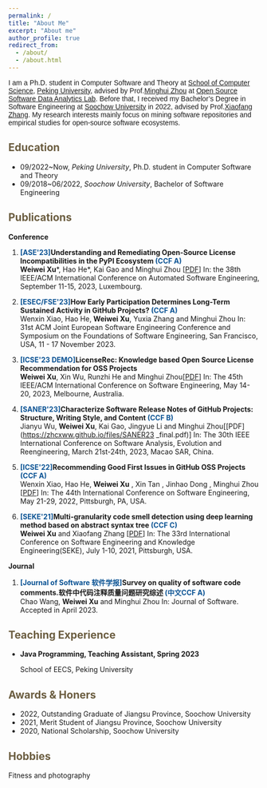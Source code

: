 ```yaml
---
permalink: /
title: "About Me"
excerpt: "About me"
author_profile: true
redirect_from: 
  - /about/
  - /about.html
---
```


<span style="font-family: 'Trebuchet MS', 'Lucida Sans Unicode', 'Lucida Grande', 'Lucida Sans', Arial, sans-serif;">I am a Ph.D. student in Computer Software and Theory at [School of Computer Science](http://cs.pku.edu.cn/), [Peking University](https://www.pku.edu.cn/), advised by Prof.[Minghui Zhou](http://minghuizhou.github.io) at [Open Source Software Data Analytics Lab](https://osslab-pku.github.io/). Before that, I received my Bachelor’s Degree in Software Engineering at [Soochow University](https://www.suda.edu.cn/) in 2022, advised by Prof.[Xiaofang Zhang](http://web.suda.edu.cn/xfzhang/). My research interests mainly focus on mining software repositories and empirical studies for open-source software ecosystems.</span>

<span style="color:#6b5d40">Education</span>
----------
- 09/2022~Now, *Peking University*, Ph.D. student in Computer Software and Theory
- 09/2018~06/2022, *Soochow University*, Bachelor of Software Engineering

  
<span style="color:#6b5d40">Publications</span>
--------
**Conference**

1. **<span style="color:#0b5394">[ASE'23]</span>Understanding and Remediating Open-Source License Incompatibilities in the PyPI Ecosystem <span style="color:#0b5394">(CCF A)</span>**   
    **Weiwei Xu**\*, Hao He\*, Kai Gao and Minghui Zhou [[PDF](https://arxiv.org/pdf/2308.05942.pdf)]
    In: the 38th IEEE/ACM International Conference on Automated Software Engineering, September 11-15, 2023, Luxembourg.
   
3. **<span style="color:#0b5394">[ESEC/FSE'23]</span>How Early Participation Determines Long-Term Sustained Activity in GitHub Projects? <span style="color:#0b5394">(CCF A)</span>**   
   Wenxin Xiao, Hao He, **Weiwei Xu**, Yuxia Zhang and Minghui Zhou
    In: 31st ACM Joint European Software Engineering Conference and Symposium on the Foundations of Software Engineering, San Francisco, USA, 11 - 17 November 2023.

4. **<span style="color:#0b5394">[ICSE'23 DEMO]</span>LicenseRec: Knowledge based Open Source License Recommendation for OSS Projects**   
    **Weiwei Xu**, Xin Wu, Runzhi He and Minghui Zhou[[PDF](https://zhcxww.github.io/files/LicenseRec_DEMO.pdf)]
    In: The 45th IEEE/ACM International Conference on Software Engineering, May 14-20, 2023, Melbourne, Australia.
    
5. **<span style="color:#0b5394">[SANER'23]</span>Characterize Software Release Notes of GitHub Projects: Structure, Writing Style, and Content <span style="color:#0b5394">(CCF B)</span>**   
    Jianyu Wu, **Weiwei Xu**, Kai Gao, Jingyue Li and Minghui Zhou[[PDF](https://zhcxww.github.io/files/SANER23 _final.pdf)]
    In: The 30th IEEE International Conference on Software Analysis, Evolution and Reengineering, March 21st-24th, 2023, Macao SAR, China.
    
6. **<span style="color:#0b5394">[ICSE'22]</span>Recommending Good First Issues in GitHub OSS Projects <span style="color:#0b5394">(CCF A)</span>**   
    Wenxin Xiao, Hao He, **Weiwei Xu** , Xin Tan , Jinhao Dong , Minghui Zhou [[PDF](https://dl.acm.org/doi/pdf/10.1145/3510003.3510196)] 
    In: The 44th International Conference on Software Engineering, May 21-29, 2022, Pittsburgh, PA, USA. 
    
7. **<span style="color:#0b5394">[SEKE'21]</span>Multi-granularity code smell detection using deep learning method based on abstract syntax tree <span style="color:#0b5394">(CCF C)</span>**   
    **Weiwei Xu** and Xiaofang Zhang [[PDF](https://ksiresearch.org/seke/seke21paper/paper014.pdf)] 
    In: The 33rd International Conference on Software Engineering and Knowledge Engineering(SEKE), July 1-10, 2021, Pittsburgh, USA.
    

**Journal**
1. **<span style="color:#0b5394">[Journal of Software 软件学报]</span>Survey on quality of software code comments.软件中代码注释质量问题研究综述 <span style="color:#0b5394">(中文CCF A)</span>**   
    Chao Wang, **Weiwei Xu** and Minghui Zhou
    In: Journal of Software. Accepted in April 2023.
   
<span style="color:#6b5d40">Teaching Experience</span>
----------
- **Java Programming, Teaching Assistant, Spring 2023**

  School of EECS, Peking University


<!-- <span style="color:#6b5d40">Patents</span>
---------
-  -->

<span style="color:#6b5d40">Awards & Honers</span>
---------------

- 2022, Outstanding Graduate of Jiangsu Province, Soochow University
- 2021, Merit Student of Jiangsu Province, Soochow University
- 2020, National Scholarship, Soochow University

<span style="color:#6b5d40">Hobbies</span>
----------------
Fitness and photography

